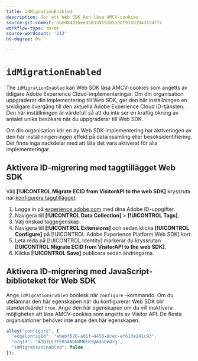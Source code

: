 ```yaml
---
title: idMigrationEnabled
description: Gör att Web SDK kan läsa AMCV-cookies.
source-git-commit: b6e084d2beed58339191b53d0f97b93943154f7c
workflow-type: tm+mt
source-wordcount: '213'
ht-degree: 0%

---
```


# `idMigrationEnabled`

The `idMigrationEnabled` kan Web SDK läsa AMCV-cookies som angetts av tidigare Adobe Experience Cloud-implementeringar. Om din organisation uppgraderar din implementering till Web SDK, ger den här inställningen en smidigare övergång till den aktuella Adobe Experience Cloud ID-tjänsten. Den här inställningen är värdefull så att du inte ser en kraftig ökning av antalet unika besökare när du uppgraderar till Web SDK.

Om din organisation kör en ny Web SDK-implementering har aktiveringen av den här inställningen ingen effekt på datainsamling eller besöksidentifiering. Det finns inga nackdelar med att låta det vara aktiverat för alla implementeringar.

## Aktivera ID-migrering med taggtillägget Web SDK

Välj **[!UICONTROL Migrate ECID from VisitorAPI to the web SDK]** kryssruta när [konfigurera taggtillägget](/help/tags/extensions/client/web-sdk/web-sdk-extension-configuration.md).

1. Logga in på [experience.adobe.com](https://experience.adobe.com) med dina Adobe ID-uppgifter.
1. Navigera till **[!UICONTROL Data Collection]** > **[!UICONTROL Tags]**.
1. Välj önskad taggegenskap.
1. Navigera till **[!UICONTROL Extensions]** och sedan klicka **[!UICONTROL Configure]** på [!UICONTROL Adobe Experience Platform Web SDK] kort.
1. Leta reda på [!UICONTROL Identity] markerar du kryssrutan **[!UICONTROL Migrate ECID from VisitorAPI to the web SDK]**.
1. Klicka **[!UICONTROL Save]** publicera sedan ändringarna.

## Aktivera ID-migrering med JavaScript-biblioteket för Web SDK

Ange `idMigrationEnabled` boolesk när `configure` -kommando. Om du utelämnar den här egenskapen när du konfigurerar Web SDK blir standardvärdet `true`. Ange den här egenskapen om du vill inaktivera möjligheten att läsa AMCV-cookies som angetts av Visitor API. De flesta organisationer behöver inte ange den här egenskapen.

```js
alloy("configure", {
  "edgeConfigId": "ebebf826-a01f-4458-8cec-ef61de241c93",
  "orgId": "ADB3LETTERSANDNUMBERS@AdobeOrg",
  "idMigrationEnabled": false
});
```
